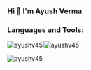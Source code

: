 ### Hi 👋 I'm Ayush Verma

<!--
**ayushv45/ayushv45** is a ✨ _special_ ✨ repository because its `README.md` (this file) appears on your GitHub profile.

Here are some ideas to get you started:

- 🔭 I’m currently working on ...
- 🌱 I’m currently learning ...
- 👯 I’m looking to collaborate on ...
- 🤔 I’m looking for help with ...
- 💬 Ask me about ...
- 📫 How to reach me: ...
- 😄 Pronouns: ...
- ⚡ Fun fact: ...
-->
<h3 align="left">Languages and Tools:</h3>
<img align="left" src="https://img.shields.io/badge/java-%23ED8B00.svg?style=for-the-badge&logo=java&logoColor=white" alt="">
<img align="left" src="https://img.shields.io/badge/html5-%23E34F26.svg?style=for-the-badge&logo=html5&logoColor=white" alt="">
<img align="left" src="https://img.shields.io/badge/css3-%231572B6.svg?style=for-the-badge&logo=css3&logoColor=white" alt="">
<img align="left" src="https://img.shields.io/badge/bootstrap-%23563D7C.svg?style=for-the-badge&logo=bootstrap&logoColor=white" alt="">
<img align="left" src="https://img.shields.io/badge/javascript-%23323330.svg?style=for-the-badge&logo=javascript&logoColor=%23F7DF1E" alt="">
<img align="left" src="https://img.shields.io/badge/jquery-%230769AD.svg?style=for-the-badge&logo=jquery&logoColor=white" alt="">
<img align="left" src="https://img.shields.io/badge/node.js-6DA55F?style=for-the-badge&logo=node.js&logoColor=white" alt="">
<img align="left" src="https://img.shields.io/badge/express.js-%23404d59.svg?style=for-the-badge&logo=express&logoColor=%2361DAFB" alt="">
<img align="left" src="https://img.shields.io/badge/NPM-%23000000.svg?style=for-the-badge&logo=npm&logoColor=white" alt="">
<!-- <img align="left" src="" alt=""> -->
<p><img align="left" src="https://github-readme-stats.vercel.app/api/top-langs?username=ayushv45&show_icons=true&locale=en&layout=compact" alt="ayushv45" /></p>
<p><img align="center" src="https://github-readme-stats.vercel.app/api?username=ayushv45&show_icons=true&theme=tokyonight" alt="ayushv45" /></p>
<p><img align="left" src="https://github-readme-streak-stats.herokuapp.com/?user=ayushv45&" alt="ayushv45" /></p>
